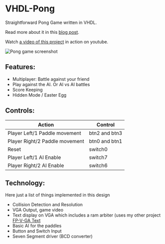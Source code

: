 VHDL-Pong
=========

Straightforward Pong Game written in VHDL.

Read more about it in this [blog post](http://ericeastwood.com/blog/9/pong-on-a-fpga).

Watch [a video of this project](https://www.youtube.com/watch?v=H2etR0ogEfI) in action on youtube.

![Pong game screenshot](http://i.imgur.com/6vYlZQA.png)

## Features:

 - Multiplayer: Battle against your friend
 - Play against the AI. Or AI vs AI battles
 - Score Keeping
 - Hidden Mode / Easter Egg
 

## Controls:

Action | Control
------ | -----------
Player Left/1 Paddle movement | btn2 and btn3
Player Right/2 Paddle movement | btn0 and btn1
Reset | switch0
Player Left/1 AI Enable | switch7
Player Right/2 AI Enable | switch6


## Technology:

Here just a list of things implemented in this design

 - Collision Detection and Resolution
 - VGA Output, game video
 - Text display on VGA which includes a ram arbiter (uses my other project [FP-V-GA Text](https://github.com/MadLittleMods/FP-V-GA-Text)
 - Basic AI for the paddles
 - Button and Switch Input
 - Seven Segment driver (BCD converter)
 


